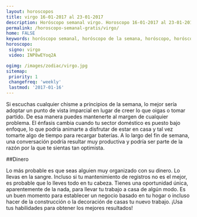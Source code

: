 ```yaml
---
layout: horoscopos
title: virgo 16-01-2017 al 23-01-2017 
description: Horóscopo semanal virgo. Horoscopo 16-01-2017 al 23-01-2017. Horoscopos univision gratis
permalink: /horoscopo-semanal-gratis/virgo/
home: FALSE
keywords: horóscopo semanal, horóscopo de la semana, horóscopo, horóscopo gratis,horóscopos, horóscopo esperanza gracia, horoscopos virgo la semana, horóscopos gratis, Tarot, Astrologia, Zodíaco, virgo, horoscopo gratis
horoscopo:
 signo: virgo
 video: INP8wEYoq2A

ogimg: /images/zodiac/virgo.jpg
sitemap:
 priority: 1
 changefreq: 'weekly'
 lastmod: '2017-01-16'
---
```



Si escuchas cualquier chisme a principios de la semana, lo mejor sería adoptar un punto de vista imparcial en lugar de creer lo que oigas o tomar partido. De esa manera puedes mantenerte al margen de cualquier problema. El énfasis cambia cuando tu sector doméstico es puesto bajo enfoque, lo que podría animarte a disfrutar de estar en casa y tal vez tomarte algo de tiempo para recargar baterías. A lo largo del fin de semana, una conversación podría resultar muy productiva y podría ser parte de la razón por la que te sientas tan optimista.

##Dinero

Lo más probable es que seas alguien muy organizado con su dinero. Lo llevas en la sangre. Incluso si tu mantenimiento de registros no es el mejor, es probable que lo lleves todo en tu cabeza. Tienes una oportunidad única, aparentemente de la nada, para llevar tu trabajo a casa de algún modo. Es un buen momento para establecer un negocio basado en tu hogar o incluso hacer de la construcción o la decoración de casas tu nuevo trabajo. ¡Usa tus habilidades para obtener los mejores resultados!